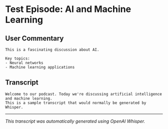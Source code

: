 # Test Episode: AI and Machine Learning

## User Commentary


    This is a fascinating discussion about AI.
    
    Key topics:
    - Neural networks
    - Machine learning applications
    

## Transcript


    Welcome to our podcast. Today we're discussing artificial intelligence and machine learning.
    This is a sample transcript that would normally be generated by Whisper.
    

---

*This transcript was automatically generated using OpenAI Whisper.*
